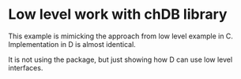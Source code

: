 # Low level work with chDB library

This example is mimicking the approach from low level example in C.
Implementation in D is almost identical.

It is not using the package, but just showing how D can use low level interfaces.
